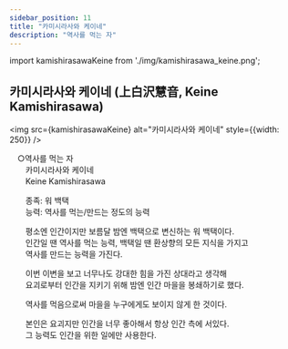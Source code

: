 ```yaml
---
sidebar_position: 11
title: "카미시라사와 케이네"
description: "역사를 먹는 자"
---
```


import kamishirasawaKeine from './img/kamishirasawa_keine.png';

## 카미시라사와 케이네 (上白沢慧音, Keine Kamishirasawa)

<img src={kamishirasawaKeine} alt="카미시라사와 케이네" style={{width: 250}} />

　○역사를 먹는 자  
　　카미시라사와 케이네  
　　Keine Kamishirasawa  

　　종족: 워 백택  
　　능력: 역사를 먹는/만드는 정도의 능력  

　　평소엔 인간이지만 보름달 밤엔 백택으로 변신하는 워 백택이다.  
　　인간일 땐 역사를 먹는 능력, 백택일 땐 환상향의 모든 지식을 가지고  
　　역사를 만드는 능력을 가진다.  

　　이번 이변을 보고 너무나도 강대한 힘을 가진 상대라고 생각해  
　　요괴로부터 인간을 지키기 위해 밤엔 인간 마을을 봉쇄하기로 했다.  

　　역사를 먹음으로써 마을을 누구에게도 보이지 않게 한 것이다.  

　　본인은 요괴지만 인간을 너무 좋아해서 항상 인간 측에 서있다.  
　　그 능력도 인간을 위한 일에만 사용한다.
